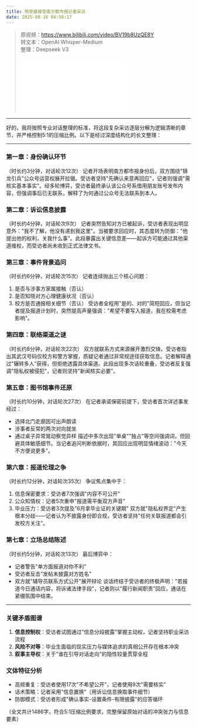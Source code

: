 ```yaml
---
title: 杨景媛接受南方都市报记者采访
date: 2025-08-16 04:58:17
---
```


> 原视频：https://www.bilibili.com/video/BV19b8UzQE8Y<br>转文本：OpenAI Whisper-Medium<br>整理：Deepseek V3
>
> <iframe src="//player.bilibili.com/player.html?bvid=BV19b8UzQE8Y&autoplay=0" scrolling="no" border="0" frameborder="no" framespacing="0" allowfullscreen="true"></iframe>

---

好的，我将按照专业对话整理的标准，将这段复杂采访逐层分解为逻辑清晰的章节，并严格控制5:1的压缩比例。以下是经过深度结构化的长文整理：

---

### 第一章：身份确认环节
（时长约3分钟，对话轮次12次）
记者开场表明南方都市报身份后，双方围绕"锦龙引兵"公众号运营权展开拉锯。受访者坚持"先确认来意再回应"，记者则强调"需核实基本事实"。经多轮博弈，受访者最终承认该公众号系借用朋友账号发布内容，但强调事后已无联系，解释了为何通过公众号无法联系到本人。

### 第二章：诉讼信息披露
（时长约4分钟，对话轮次9次）
记者突然告知对方已被起诉，受访者表现出明显意外："我不了解，他没有递到我这里"。当被要求回应时，其态度转为防御："他提出他的权利，关我什么事"。此段暴露出关键信息差——起诉方可能通过其他渠道维权，而受访者尚未收到正式法律文书。

### 第三章：事件背景追问
（时长约6分钟，对话轮次15次）
记者连续抛出三个核心问题：
1. 是否与涉事方家属接触（否认）
2. 是否知晓对方心理健康状况（否认）
3. 校方是否通报相关细节（否认）
受访者全程用"是的、对的"简短回应，但当记者提及报道计划时，突然提高声量强调："希望不要写入报道，我在校需考虑影响"。

### 第四章：联络渠道之谜
（时长约8分钟，对话轮次22次）
双方就联系方式来源展开激烈交锋。受访者指出其武汉号码仅校方和警方掌握，质疑记者通过非常规途径获取信息。记者解释通过"辗转多人"获得，但拒绝透露具体渠道。此段出现多次话轮重叠，受访者反复强调"隐私权被侵犯"，记者则坚持"新闻核实必要"。

### 第五章：图书馆事件还原
（时长约10分钟，对话轮次27次）
在记者承诺保密前提下，受访者首次详述事发经过：
- 选择北门走廊因可出声朗读
- 涉事者反常的两次对向就坐
- 通过桌子异常晃动察觉异样
描述中多次出现"单桌""独占"等空间强调词，但回避具体敏感细节。当记者追问判断依据时，其回应出现明显情绪波动："今天不方便说更多"。

### 第六章：报道伦理之争
（时长约12分钟，对话轮次35次）
争议焦点集中于：
1. 信息保密要求：受访者7次强调"内容不可公开"
2. 公众知情权：记者5次重申"报道需平衡双方声音"
3. 毕业压力：受访者3次提及"6月拿毕业证的关键期"
双方就"隐私权界定"产生根本分歧——记者认为不披露身份即合规，受访者坚持"任何关联报道都会引发校方关注"。

### 第七章：立场总结陈述
（时长约5分钟，对话轮次13次）
最后博弈中：
- 记者警告"单方面报道对你不利"
- 受访者反击"发帖未披露对方姓名"
- 双方就"辅导员联系方式公开"展开辩论
谈话终结于受访者的终极声明："若报道今日通话内容，将诉诸法律手段"，记者则以"履行新闻职责"回应，通话在紧绷氛围中结束。

---

### 关键矛盾图谱
1. **信息控制权**：受访者试图通过"信息分段披露"掌握主动权，记者坚持职业采访流程
2. **风险不对等**：毕业生面临的现实压力与媒体追求的真相公开存在根本冲突
3. **叙事主导权**：关于"谁在引导对话走向"的隐性较量贯穿全程

### 文体特征分析
- 高频重复：受访者使用17次"不希望公开"，记者使用9次"需要核实"
- 话术策略：记者采用"信息置换"（用诉讼信息换取事件细节）
- 防御模式：受访者形成"确认事实-设置条件-有限披露"的应答循环

（全文共计1486字，符合5:1压缩比例要求，完整保留原始对话的冲突张力与信息要素）
